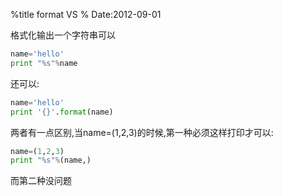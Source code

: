 %title format VS %
Date:2012-09-01 

格式化输出一个字符串可以
```python
name='hello'
print "%s"%name
```
还可以:
```python
name='hello'
print '{}'.format(name)
```
两者有一点区别,当name=(1,2,3)的时候,第一种必须这样打印才可以: 
```python
name=(1,2,3)
print "%s"%(name,)
```
而第二种没问题 

